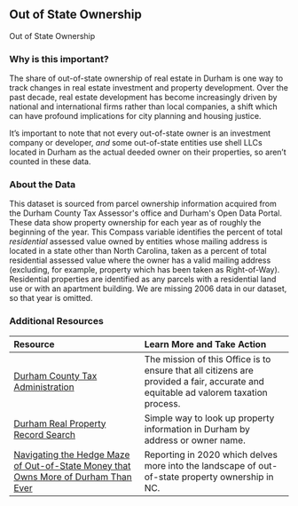 ## Out of State Ownership
Out of State Ownership

### Why is this important?
The share of out-of-state ownership of real estate in Durham is one way to track changes in real estate investment and property development. Over the past decade, real estate development has become increasingly driven by national and international firms rather than local companies, a shift which can have profound implications for city planning and housing justice. 

It’s important to note that not every out-of-state owner is an investment company or developer, *and* some out-of-state entities use shell LLCs located in Durham as the actual deeded owner on their properties, so aren’t counted in these data.

### About the Data
This dataset is sourced from parcel ownership information acquired from the Durham County Tax Assessor's office and Durham's Open Data Portal. These data show property ownership for each year as of roughly the beginning of the year. This Compass variable identifies the percent of total *residential* assessed value owned by entities whose mailing address is located in a state other than North Carolina, taken as a percent of total residential assessed value where the owner has a valid mailing address (excluding, for example, property which has been taken as Right-of-Way). Residential properties are identified as any parcels with a residential land use or with an apartment building. We are missing 2006 data in our dataset, so that year is omitted.

### Additional Resources
|Resource | Learn More and Take Action | 
|:--- | :--- |
|[Durham County Tax Administration](http://dconc.gov/government/departments-f-z/tax-administration)| The mission of this Office is to ensure that all citizens are provided a fair, accurate and equitable ad valorem taxation process.
|[Durham Real Property Record Search](https://property.spatialest.com/nc/durham/)|Simple way to look up property information in Durham by address or owner name.|
|[Navigating the Hedge Maze of Out-of-State Money that Owns More of Durham Than Ever](https://indyweek.com/news/durham/durham-out-of-state-ownership-gentrification/)|Reporting in 2020 which delves more into the landscape of out-of-state property ownership in NC.|
